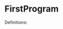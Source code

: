 # FirstProgram
Definitions:
<?php - Opening tag of any code. Meant to indicate that the code should be read from here on
declare - Syntax that executes the code in the parenthesis
strict_types - Ensures that primitive data types remain consistent
use - Similar to import in Java. Can be used to incorporate elements from other classes.
final - Using this keyword would mean the class or method is set in stone and it cannot be extended by another class
class - Collection of methods and varibales that compile to perform a certain operation
extends - Used to create a new class that is based off a parent class
public - Public class members can be accessed everywhere
function - A block of statements that compile to perform a certain task in the program
void - No concrete value is being returned 
$this - Reference to the current object
assertInstanceOf - An assertion that is part of the PHP database. If an instance does not match the expected input, an error is thrown.
expectException - Used primarily for text code. Raises an error if an exception is found
assertEquals - If two variables arent equal to each other, than an error is thrown.
private - Private variables or methods can only be accessed in the class where it has been defined in
string -  variables that contain alphanumeric characters and are created when you declare variable and assign string characters to it
and when you can directly use them with echo statement. 
int -  called by the constructor, and is used to not have to rewrite the constructor itself.
the actual init() function is not used in PHP instead _contruct is used after a class is declared.
return - causes the function to end its execution immediately and pass control back to the line from which it was called. To return 
a reference from a function you can use it where you declare the function and when assigning the returned value to a variable.
self - are used to access properties or methods. It is used inside the class definition.
new - is an object, and you can use the new statement to instantiate a class
throw - a generic exception where you instantiate an exception object—with the first parameter of the Exception constructor being the error message—and then, "throw" it.
sprintf - returns a string produced according to the formatting string. It has two parameters
static - declaring class properties or methods as static makes them accessible without needing an instantiation of the class. 
A property declared as static cannot be accessed with an instantiated class object (though a static method can).
assertClassHasAttribute - If a certain method or variable does not exist in the class, an error will be thrown.
method_exists - 
float -
